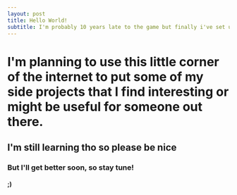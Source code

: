 ```yaml
---
layout: post
title: Hello World!
subtitle: I'm probably 10 years late to the game but finally i've set up a new blog!
---
```

 # I'm planning to use this little corner of the internet to put some of my side projects that I find interesting or might be useful for someone out there.
 
 ## I'm still learning tho so please be nice
 
 ### But I'll get better soon, so stay tune!
 
 #### ;) 
